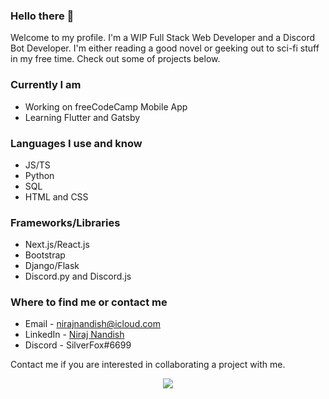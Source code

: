 ### Hello there 🖖

Welcome to my profile. I'm a WIP Full Stack Web Developer and a Discord Bot Developer. I'm either reading a good novel or geeking out to sci-fi stuff in my free time. Check out some of projects below.

### Currently I am
- Working on freeCodeCamp Mobile App
- Learning Flutter and Gatsby

### Languages I use and know
- JS/TS
- Python
- SQL
- HTML and CSS

### Frameworks/Libraries
- Next.js/React.js
- Bootstrap
- Django/Flask
- Discord.py and Discord.js

### Where to find me or contact me
- Email - nirajnandish@icloud.com
- LinkedIn - [Niraj Nandish](http://linkedin.com/in/niraj-n-656761191)
- Discord - SilverFox#6699

Contact me if you are interested in collaborating a project with me.

<p align="center">
  <img src="https://github-readme-stats.vercel.app/api?username=Nirajn2311&hide=stars&count_private=true">
</p>
